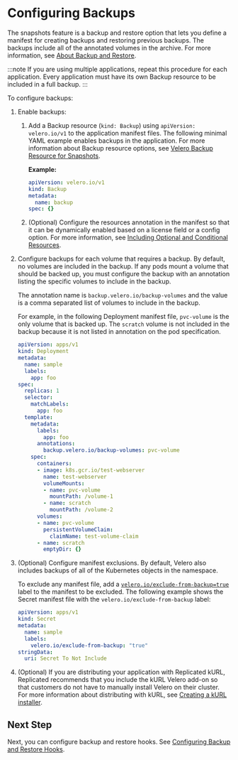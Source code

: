 # Configuring Backups

The snapshots feature is a backup and restore option that lets you define a manifest for creating backups and restoring previous backups. The backups include all of the annotated volumes in the archive. For more information, see [About Backup and Restore](snapshots-overview/).

:::note
If you are using multiple applications, repeat this procedure for each application. Every application must have its own Backup resource to be included in a full backup.
:::

To configure backups:

1. Enable backups:

    1. Add a Backup resource (`kind: Backup`) using `apiVersion: velero.io/v1` to the application manifest files. The following minimal YAML example enables backups in the application. For more information about Backup resource options, see [Velero Backup Resource for Snapshots](/reference/custom-resource-backup).

        **Example:**

        ```yaml
        apiVersion: velero.io/v1
        kind: Backup
        metadata:
          name: backup
        spec: {}

        ```
    1. (Optional) Configure the resources annotation in the manifest so that it can be dynamically enabled based on a license field or a config option. For more information, see [Including Optional and Conditional Resources](packaging-include-resources/).

1. Configure backups for each volume that requires a backup. By default, no volumes are included in the backup. If any pods mount a volume that should be backed up, you must configure the backup with an annotation listing the specific volumes to include in the backup.

    The annotation name is `backup.velero.io/backup-volumes` and the value is a comma separated list of volumes to include in the backup.

    For example, in the following Deployment manifest file, `pvc-volume` is the only volume that is backed up. The `scratch` volume is not included in the backup because it is not listed in annotation on the pod specification.

    ```yaml
    apiVersion: apps/v1
    kind: Deployment
    metadata:
      name: sample
      labels:
        app: foo
    spec:
      replicas: 1
      selector:
        matchLabels:
          app: foo
      template:
        metadata:
          labels:
            app: foo
          annotations:
            backup.velero.io/backup-volumes: pvc-volume
        spec:
          containers:
          - image: k8s.gcr.io/test-webserver
            name: test-webserver
            volumeMounts:
            - name: pvc-volume
              mountPath: /volume-1
            - name: scratch
              mountPath: /volume-2
          volumes:
          - name: pvc-volume
            persistentVolumeClaim:
              claimName: test-volume-claim
          - name: scratch
            emptyDir: {}

    ```

1. (Optional) Configure manifest exclusions. By default, Velero also includes backups of all of the Kubernetes objects in the namespace.

    To exclude any manifest file, add a [`velero.io/exclude-from-backup=true`](https://velero.io/docs/v1.5/resource-filtering/#veleroioexclude-from-backuptrue) label to the manifest to be excluded. The following example shows the Secret manifest file with the `velero.io/exclude-from-backup` label:

    ```yaml
    apiVersion: apps/v1
    kind: Secret
    metadata:
      name: sample
      labels:
        velero.io/exclude-from-backup: "true"
    stringData:
      uri: Secret To Not Include

    ```
    
1. (Optional) If you are distributing your application with Replicated kURL, Replicated recommends that you include the kURL Velero add-on so that customers do not have to manually install Velero on their cluster. For more information about distributing with kURL, see [Creating a kURL installer](packaging-embedded-kubernetes).

## Next Step

Next, you can configure backup and restore hooks. See [Configuring Backup and Restore Hooks](snapshots-hooks).